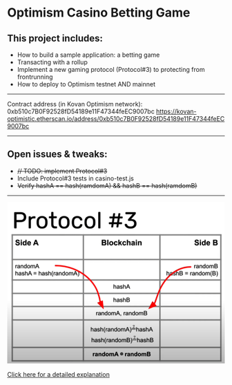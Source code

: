 # Optimism Casino Betting Game

## This project includes:

* How to build a sample application: a betting game
* Transacting with a rollup
* Implement a new gaming protocol (Protocol#3) to protecting from frontrunning
* How to deploy to Optimism testnet AND mainnet

----

Contract address (in Kovan Optimism network): 
0xb510c7B0F92528fD54189e11F47344feEC9007bc
https://kovan-optimistic.etherscan.io/address/0xb510c7B0F92528fD54189e11F47344feEC9007bc

----

## Open issues & tweaks:

* ~~// TODO: implement Protocol#3~~
* Include Protocol#3 tests in casino-test.js
* ~~Verify hashA == hash(ramdomA) && hashB == hash(ramdomB)~~

----

![Screenshot](Casino_Protocol_3.png)


[Click here for a detailed explanation](https://blog.logrocket.com/build-random-number-generator-blockchain/)
